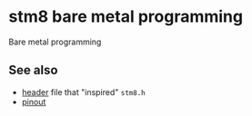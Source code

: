 # stm8 bare metal programming

Bare metal programming

## See also

* [header](https://github.com/junaidpv/stm8/blob/master/inc/stm8s.h) file that "inspired" `stm8.h`
* [pinout](http://www.count-zero.ru/img/stm8/stm8s103f3_pinout.png)
